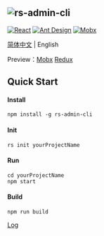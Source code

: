 ![rs-admin-cli](https://jines-z.github.io/images/rs-admin-cli.png)
---------------------------------------------------------------
[![React](https://img.shields.io/badge/react-^16.8.4-brightgreen.svg?style=flat-square)](https://github.com/facebook/react)
[![Ant Design](https://img.shields.io/badge/ant--design-^3.8.0-yellowgreen.svg?style=flat-square)](https://github.com/ant-design/ant-design)
[![Mobx](https://img.shields.io/badge/mobx-^5.9.4-orange.svg?style=flat-square)](https://github.com/mobxjs/mobx)

[简体中文](https://github.com/jines-z/react-starter-kit) | English

Preview：[Mobx](https://jines-z.github.io/rs-mobx) [Redux](https://jines-z.github.io/rs-redux)

## Quick Start

#### Install
~~~
npm install -g rs-admin-cli
~~~

#### Init
~~~
rs init yourProjectName
~~~

#### Run
~~~
cd yourProjectName
npm start
~~~

#### Build
~~~
npm run build
~~~

[Log](https://github.com/Jines-z/rs-admin-cli/wiki/Log)


